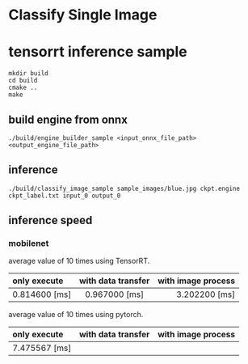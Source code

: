 # Classify Single Image 

# tensorrt inference sample
```
mkdir build
cd build
cmake ..
make
```

## build engine from onnx
```
./build/engine_builder_sample <input_onnx_file_path> <output_engine_file_path>
```

## inference
```
./build/classify_image_sample sample_images/blue.jpg ckpt.engine ckpt_label.txt input_0 output_0
```

## inference speed

### mobilenet

average value of 10 times using TensorRT.

| only execute | with data transfer | with image process |
| :--- | :---: | ---: |
| 0.814600 [ms] | 0.967000 [ms] | 3.202200 [ms] |

average value of 10 times using pytorch.

| only execute | with data transfer | with image process |
| :--- | :---: | ---: |
| 7.475567 [ms] |  | |
